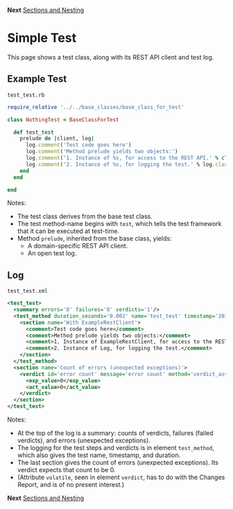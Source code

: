 <!--- GENERATED FILE, DO NOT EDIT --->
**Next** [Sections and Nesting](./Sections.md)


# Simple Test

This page shows a test class, along with its REST API client and test log.

## Example Test

<code>test_test.rb</code>
```ruby
require_relative '../../base_classes/base_class_for_test'

class NothingTest < BaseClassForTest

  def test_test
    prelude do |client, log|
      log.comment('Test code goes here')
      log.comment('Method prelude yields two objects:')
      log.comment('1. Instance of %s, for access to the REST API.' % client.class.name)
      log.comment('2. Instance of %s, for logging the test.' % log.class.name)
    end
  end

end
```

Notes:

- The test class derives from the base test class.
- The test method-name begins with `test`, which tells the test framework that it can be executed at test-time.
- Method `prelude`, inherited from the base class, yields:
  - A domain-specific REST API client.
  - An open test log.

## Log

<code>test_test.xml</code>
```xml
<test_test>
  <summary errors='0' failures='0' verdicts='1'/>
  <test_method duration_seconds='0.002' name='test_test' timestamp='2017-09-29-Fri-12.41.19.035'>
    <section name='With ExampleRestClient'>
      <comment>Test code goes here</comment>
      <comment>Method prelude yields two objects:</comment>
      <comment>1. Instance of ExampleRestClient, for access to the REST API.</comment>
      <comment>2. Instance of Log, for logging the test.</comment>
    </section>
  </test_method>
  <section name='Count of errors (unexpected exceptions)'>
    <verdict id='error count' message='error count' method='verdict_assert_equal?' outcome='passed' volatile='true'>
      <exp_value>0</exp_value>
      <act_value>0</act_value>
    </verdict>
  </section>
</test_test>
```

Notes:

- At the top of the log is a summary:  counts of verdicts, failures (failed verdicts), and errors (unexpected exceptions).
- The logging for the test steps and verdicts is in element `test_method`, which also gives the test name, timestamp, and duration.
- The last section gives the count of errors (unexpected exceptions).  Its verdict expects that count to be 0.
- (Attribute `volatile`, seen in element `verdict`, has to do with the Changes Report, and is of no present interest.)

**Next** [Sections and Nesting](./Sections.md)

